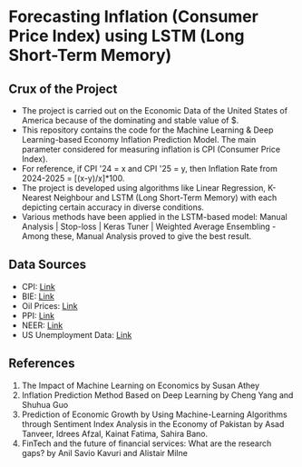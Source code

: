 # Forecasting Inflation (Consumer Price Index) using LSTM (Long Short-Term Memory)

## Crux of the Project
* The project is carried out on the Economic Data of the United States of America because of the dominating and stable value of $.
* This repository contains the code for the Machine Learning & Deep Learning-based Economy Inflation Prediction Model. The main parameter considered for measuring inflation is CPI (Consumer Price Index).
* For reference, if CPI '24 = x and CPI '25 = y, then Inflation Rate from 2024-2025 = [(x-y)/x]*100.
* The project is developed using algorithms like Linear Regression, K-Nearest Neighbour and LSTM (Long Short-Term Memory) with each depicting certain accuracy in diverse conditions.
* Various methods have been applied in the LSTM-based model: Manual Analysis | Stop-loss | Keras Tuner | Weighted Average Ensembling - Among these, Manual Analysis proved to give the best result.

## Data Sources
* CPI:  [Link](https://www.bls.gov/cpi/data.htm)
* BIE:  [Link](https://www.atlantafed.org/research/inflationproject/bie.aspx)
* Oil Prices:  [Link](https://tradingeconomics.com/commodity/crude-oil)
* PPI:  [Link](https://fred.stlouisfed.org/series/PPIACO)
* NEER:  [Link](https://fred.stlouisfed.org/series/NBUSBIS)
* US Unemployment Data:  [Link](https://www.kaggle.com/datasets/axeltorbenson/unemployment-data-19482021)

## References
1. The Impact of Machine Learning on Economics by Susan Athey
2. Inflation Prediction Method Based on Deep Learning by Cheng Yang and Shuhua Guo
3. Prediction of Economic Growth by Using Machine-Learning Algorithms through Sentiment Index Analysis in the Economy of Pakistan by Asad Tanveer, Idrees Afzal, Kainat Fatima, Sahira Bano.
4. FinTech and the future of financial services: What are the research gaps? by Anil Savio Kavuri and Alistair Milne
